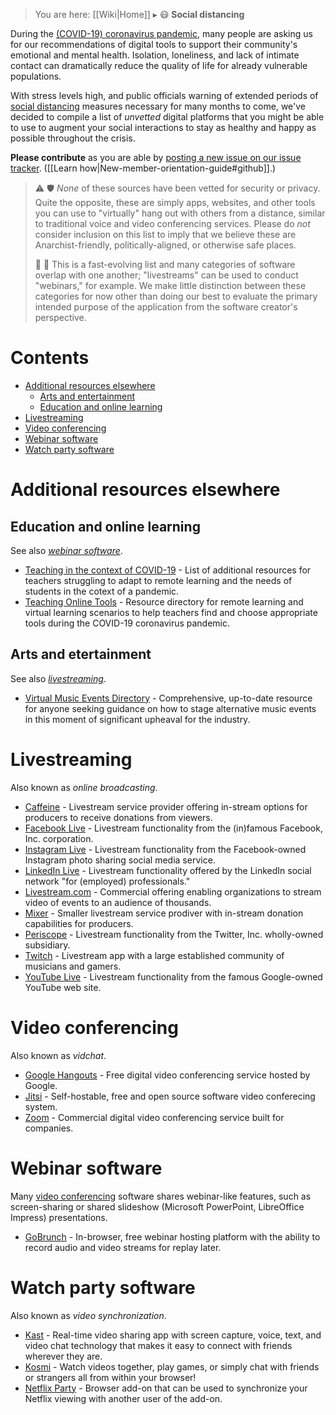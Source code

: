 > You are here: [[Wiki|Home]] ▸ :mask: **Social distancing**

During the [(COVID-19) coronavirus pandemic](https://en.wikipedia.org/wiki/2019%E2%80%9320_coronavirus_pandemic), many people are asking us for our recommendations of digital tools to support their community's emotional and mental health. Isolation, loneliness, and lack of intimate contact can dramatically reduce the quality of life for already vulnerable populations.

With stress levels high, and public officials warning of extended periods of [social distancing](https://en.wikipedia.org/wiki/Social_distancing) measures necessary for many months to come, we've decided to compile a list of *unvetted* digital platforms that you might be able to use to augment your social interactions to stay as healthy and happy as possible throughout the crisis.

**Please contribute** as you are able by [posting a new issue on our issue tracker](https://github.com/AnarchoTechNYC/meta/issues/new). ([[Learn how|New-member-orientation-guide#github]].)

> :warning: :shield: *None* of these sources have been vetted for security or privacy. Quite the opposite, these are simply apps, websites, and other tools you can use to "virtually" hang out with others from a distance, similar to traditional voice and video conferencing services. Please do *not* consider inclusion on this list to imply that we believe these are Anarchist-friendly, politically-aligned, or otherwise safe places.
>
> :construction: :memo: This is a fast-evolving list and many categories of software overlap with one another; "livestreams" can be used to conduct "webinars," for example. We make little distinction between these categories for now other than doing our best to evaluate the primary intended purpose of the application from the software creator's perspective.

# Contents

* [Additional resources elsewhere](#additional-resources-elsewhere)
    * [Arts and entertainment](#arts-and-entertainment)
    * [Education and online learning](#education-and-online-learning)
* [Livestreaming](#livestreaming)
* [Video conferencing](#video-conferencing)
* [Webinar software](#webinar-software)
* [Watch party software](#watch-party-software)

# Additional resources elsewhere

## Education and online learning

See also [*webinar software*](#webinar-software).

* [Teaching in the context of COVID-19](https://docs.google.com/document/d/1yBE1cCqJ_4M-JZ62K4CefmYsZugqAWkGmZmdwESt0IM/preview) - List of additional resources for teachers struggling to adapt to remote learning and the needs of students in the cotext of a pandemic.
* [Teaching Online Tools](https://docs.google.com/spreadsheets/d/1skxI8D70Ed34x6cjjVxCGzIZro64efQRTZXOdEt_7eg/view) - Resource directory for remote learning and virtual learning scenarios to help teachers find and choose appropriate tools during the COVID-19 coronavirus pandemic.

## Arts and etertainment

See also [*livestreaming*](#livestreaming).

* [Virtual Music Events Directory](https://docs.google.com/document/d/11wWL_7I4BG76t0V2kw1a4yIeWxUSfGwMQFYdUWAgSnA/view) - Comprehensive, up-to-date resource for anyone seeking guidance on how to stage alternative music events in this moment of significant upheaval for the industry.

# Livestreaming

Also known as *online broadcasting*.

* [Caffeine](https://www.caffeine.tv/) - Livestream service provider offering in-stream options for producers to receive donations from viewers.
* [Facebook Live](https://www.facebook.com/facebookmedia/solutions/facebook-live) - Livestream functionality from the (in)famous Facebook, Inc. corporation.
* [Instagram Live](https://help.instagram.com/292478487812558) - Livestream functionality from the Facebook-owned Instagram photo sharing social media service.
* [LinkedIn Live](https://www.linkedin.com/help/linkedin/answer/100225/getting-started-with-linkedin-live) - Livestream functionality offered by the LinkedIn social network "for (employed) professionals."
* [Livestream.com](https://livestream.com/) - Commercial offering enabling organizations to stream video of events to an audience of thousands.
* [Mixer](https://mixer.com/) - Smaller livestream service prodiver with in-stream donation capabilities for producers.
* [Periscope](https://www.periscope.tv/) - Livestream functionality from the Twitter, Inc. wholly-owned subsidiary.
* [Twitch](https://www.twitch.tv/) - Livestream app with a large established community of musicians and gamers.
* [YouTube Live](https://www.youtube.com/live) - Livestream functionality from the famous Google-owned YouTube web site.

# Video conferencing

Also known as *vidchat*.

* [Google Hangouts](https://hangouts.google.com/) - Free digital video conferencing service hosted by Google.
* [Jitsi](https://meet.jit.si/) - Self-hostable, free and open source software video conferecing system.
* [Zoom](https://zoom.us/) - Commercial digital video conferencing service built for companies.

# Webinar software

Many [video conferencing](#video-conferencing) software shares webinar-like features, such as screen-sharing or shared slideshow (Microsoft PowerPoint, LibreOffice Impress) presentations.

* [GoBrunch](https://gobrunch.com/) - In-browser, free webinar hosting platform with the ability to record audio and video streams for replay later.

# Watch party software

Also known as *video synchronization*.

* [Kast](https://kast.gg/) - Real-time video sharing app with screen capture, voice, text, and video chat technology that makes it easy to connect with friends wherever they are.
* [Kosmi](https://kosmi.io/) - Watch videos together, play games, or simply chat with friends or strangers all from within your browser!
* [Netflix Party](https://www.netflixparty.com/) - Browser add-on that can be used to synchronize your Netflix viewing with another user of the add-on.